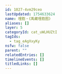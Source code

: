 ```yaml
---
id: 1027-4vm29ceo
lastUpdated: 1754633624
name: 埋胞・《禹藏埋胞图》
aliases: []
layer: 5
categoryId: cat_uWLHUZtI
tagIds:
  - tag_eAgXxyKy
nsfw: false
parent: ""
relatedEntries: []
timelineEvents: []
titledLinks: []
---
```


